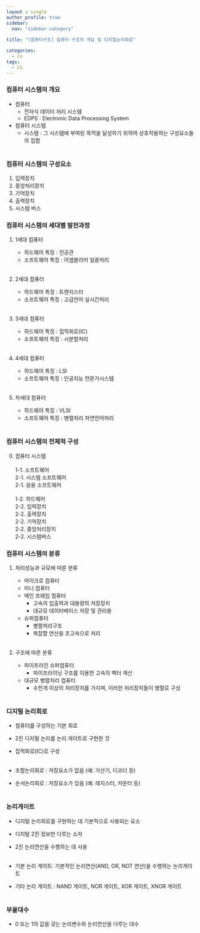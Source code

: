 ```yaml
---
layout : single
author_profile: true
sidebar: 
  nav: "sidebar-category"
  
title: "[컴퓨터구조] 컴퓨터 구조의 개요 및 디지털논리회로"

categories:
  - cs
tags:
  - CS
---
```


### 컴퓨터 시스템의 개요

- 컴퓨터<br>
	- 전자식 데이터 처리 시스템<br>
	- EDPS : Electronic Data Processing System<br>
- 컴퓨터 시스템<br>
	- 시스템 : 그 시스템에 부여된 목적을 달성하기 위하여 상호작용하는 구성요소들의 집합<br><br>

### 컴퓨터 시스템의 구성요소

1. 입력장치<br>
2. 중앙처리장치<br>
3. 기억장치<br>
4. 출력장치<br>
5. 시스템 버스<br>

### 컴퓨터 시스템의 세대별 발전과정

1. 1세대 컴퓨터<br>
	- 하드웨어 특징 : 진공관<br>
	- 소프트웨어 특징 : 어셈블리어 일괄처리 <br><br>

2. 2세대 컴퓨터<br>
	- 하드웨어 특징 : 트랜지스터<br>
	- 소프트웨어 특징 : 고급언어 실시간처리<br><br>

3. 3세대 컴퓨터<br>
	- 하드웨어 특징 : 집적회로(IC)<br>
	- 소프트웨어 특징 : 시분할처리<br><br>

4. 4세대 컴퓨터<br>
	- 하드웨어 특징 : LSI<br>
	- 소프트웨어 특징 : 인공지능 전문가시스템<br><br>

5. 차세대 컴퓨터<br>
	- 하드웨어 특징 : VLSI<br>
	- 소프트웨어 특징 : 병렬처리 자연언어처리<br><br>

### 컴퓨터 시스템의 전체적 구성

0. 컴퓨터 시스템<br><br>
	1-1. 소프트웨어<br>
		2-1. 시스템 소프트웨어<br>
		2-1. 응용 소프트웨어<br><br>
	1-2. 하드웨어<br>
		2-2. 입력장치<br>
		2-2. 출력장치<br>
		2-2. 기억장치<br>
		2-2. 중앙처리장치<br>
		2-2. 시스템버스<br>

### 컴퓨터 시스템의 분류

1. 처리성능과 규모에 따른 분류<br>
	- 마이크로 컴퓨터<br>
	- 미니 컴퓨터<br>
	- 메인 프레임 컴퓨터<br>
		- 고속의 입출력과 대용량의 저장장치<br>
		- 대규모 데이터베이스 저장 및 관리용<br>
	- 슈퍼컴퓨터<br>
		- 병렬처리구조<br>
		- 복잡합 연산을 초고속으로 처리<br><br>

2. 구조에 따른 분류<br>
	- 파이프라인 슈퍼컴퓨터<br>
		- 파이프라이닝 구조를 이용한 고속의 벡터 계산<br>
	- 대규모 병렬처리 컴퓨터<br>
		- 수천개 이상의 처리장치를 가지며, 이러한 처리장치들이 병렬로 구성<br><br>
  
### 디지털 논리회로
- 컴퓨터를 구성하는 기본 회로<br>
- 2진 디지털 논리를 논리 게이트로 구현한 것<br>
- 집적회로(IC)로 구성<br><br>

- 조합논리회로 : 저장요소가 없음 (예: 가산기, 디코더 등)<br>
- 순서논리회로 : 저장요소가 있음 (예: 레지스터, 카운터 등)<br><br>

### 논리게이트
- 디지털 논리회로를 구현하는 데 기본적으로 사용되는 요소<br>
- 디지털 2진 정보만 다루는 소자<br>
- 2진 논리연산을 수행하는 데 사용<br><br>

- 기본 논리 게이트: 기본적인 논리연산(AND, OR, NOT 연산)을 수행하는 논리게이트<br>
- 기타 논리 게이트 : NAND 게이트, NOR 게이트, XOR 게이트, XNOR 게이트<br><br>

### 부울대수
- 0 또는 1의 값을 갖는 논리변수와 논리연산을 다루는 대수<br><br>


